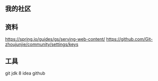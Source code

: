 ## 我的社区

## 资料
https://spring.io/guides/gs/serving-web-content/
https://github.com/Git-zhoujunjie/community/settings/keys

## 工具
git
jdk 8
idea
github
